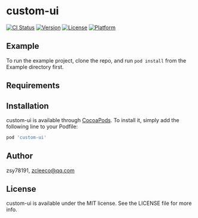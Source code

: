 # custom-ui

[![CI Status](http://img.shields.io/travis/zsy78191/custom-ui.svg?style=flat)](https://travis-ci.org/zsy78191/custom-ui)
[![Version](https://img.shields.io/cocoapods/v/custom-ui.svg?style=flat)](http://cocoapods.org/pods/custom-ui)
[![License](https://img.shields.io/cocoapods/l/custom-ui.svg?style=flat)](http://cocoapods.org/pods/custom-ui)
[![Platform](https://img.shields.io/cocoapods/p/custom-ui.svg?style=flat)](http://cocoapods.org/pods/custom-ui)

## Example

To run the example project, clone the repo, and run `pod install` from the Example directory first.

## Requirements

## Installation

custom-ui is available through [CocoaPods](http://cocoapods.org). To install
it, simply add the following line to your Podfile:

```ruby
pod 'custom-ui'
```

## Author

zsy78191, zcleeco@qq.com

## License

custom-ui is available under the MIT license. See the LICENSE file for more info.

